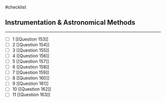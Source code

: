 #checklist
## Instrumentation & Astronomical Methods
---
- [ ] 1   [[Question 153]]
- [ ] 2   [[Question 154]]
- [ ] 3   [[Question 155]]
- [ ] 4   [[Question 156]]
- [ ] 5   [[Question 157]]
- [ ] 6   [[Question 158]]
- [ ] 7   [[Question 159]]
- [ ] 8   [[Question 160]]
- [ ] 9   [[Question 161]]
- [ ] 10   [[Question 162]]
- [ ] 11   [[Question 163]]